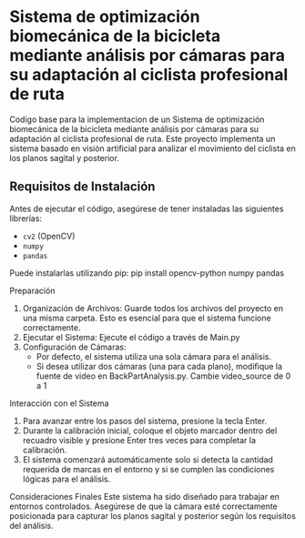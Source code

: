 # Sistema de optimización biomecánica de la bicicleta mediante análisis por cámaras para su adaptación al ciclista profesional de ruta
Codigo base para la implementacion de un Sistema de optimización biomecánica de la bicicleta mediante análisis por cámaras para su adaptación al ciclista profesional de ruta.
Este proyecto implementa un sistema basado en visión artificial para analizar el movimiento del ciclista en los planos sagital y posterior.

## Requisitos de Instalación

Antes de ejecutar el código, asegúrese de tener instaladas las siguientes librerías:

- `cv2` (OpenCV)
- `numpy`
- `pandas`

Puede instalarlas utilizando pip:
pip install opencv-python numpy pandas

Preparación
1. Organización de Archivos: Guarde todos los archivos del proyecto en una misma carpeta. Esto es esencial para que el sistema funcione correctamente.
2. Ejecutar el Sistema: Ejecute el código a través de Main.py
3. Configuración de Cámaras:
    - Por defecto, el sistema utiliza una sola cámara para el análisis.
    - Si desea utilizar dos cámaras (una para cada plano), modifique la fuente de video en BackPartAnalysis.py. Cambie video_source de 0 a 1

Interacción con el Sistema
1. Para avanzar entre los pasos del sistema, presione la tecla Enter.
2. Durante la calibración inicial, coloque el objeto marcador dentro del recuadro visible y presione Enter tres veces para completar la calibración.
3. El sistema comenzará automáticamente solo si detecta la cantidad requerida de marcas en el entorno y si se cumplen las condiciones lógicas para el análisis.

Consideraciones Finales
Este sistema ha sido diseñado para trabajar en entornos controlados. Asegúrese de que la cámara esté correctamente posicionada para capturar los planos sagital y posterior según los requisitos del análisis.
